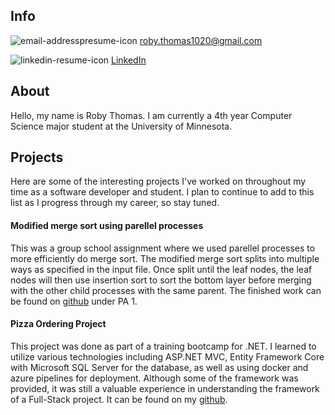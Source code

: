 
## Info

![email-addresspresume-icon](https://user-images.githubusercontent.com/61433873/160252195-890afa94-19dd-4199-8d39-f8fa0f9602e7.png)
[roby.thomas1020@gmail.com](mailto:roby.thomas1020@gmail.com)

![linkedin-resume-icon](https://user-images.githubusercontent.com/61433873/160252194-06b92751-2472-47d9-8cf5-49d05d2b7bb1.png)
[LinkedIn](https://www.linkedin.com/in/roby-t-065865a5/)



## About

Hello, my name is Roby Thomas. I am currently a 4th year Computer Science major student at the University of Minnesota.

## Projects

Here are some of the interesting projects I've worked on throughout my time as a software developer and student. I plan to continue to add to this list as I progress through my career, so stay tuned.

#### Modified merge sort using parellel processes

This was a group school assignment where we used parellel processes to more efficiently do merge sort. The modified merge sort splits into multiple ways as specified in the input file. Once split until the leaf nodes, the leaf nodes will then use insertion sort to sort the bottom layer before merging with the other child processes with the same parent. The finished work can be found on [github](https://github.com/rijulm/4061-Fall-2021) under PA 1.

#### Pizza Ordering Project

This project was done as part of a training bootcamp for .NET. I learned to utilize various technologies including ASP.NET MVC, Entity Framework Core with Microsoft SQL Server for the database, as well as using docker and azure pipelines for deployment. Although some of the framework was provided, it was still a valuable experience in understanding the framework of a Full-Stack project. It can be found on my [github](https://github.com/rdt137/p1-pizzabox).
